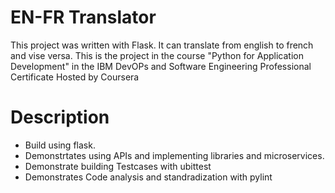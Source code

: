 # EN-FR Translator
This project was written with Flask. It can translate from english to french and vise versa. 
This is the project in the course "Python for Application Development" in the IBM DevOPs and Software Engineering Professional Certificate Hosted by Coursera
# Description 
- Build using flask.
- Demonstrtates using APIs and implementing libraries and microservices.
- Demonstrate building Testcases with ubittest
- Demonstrates Code analysis and standradization with pylint 
